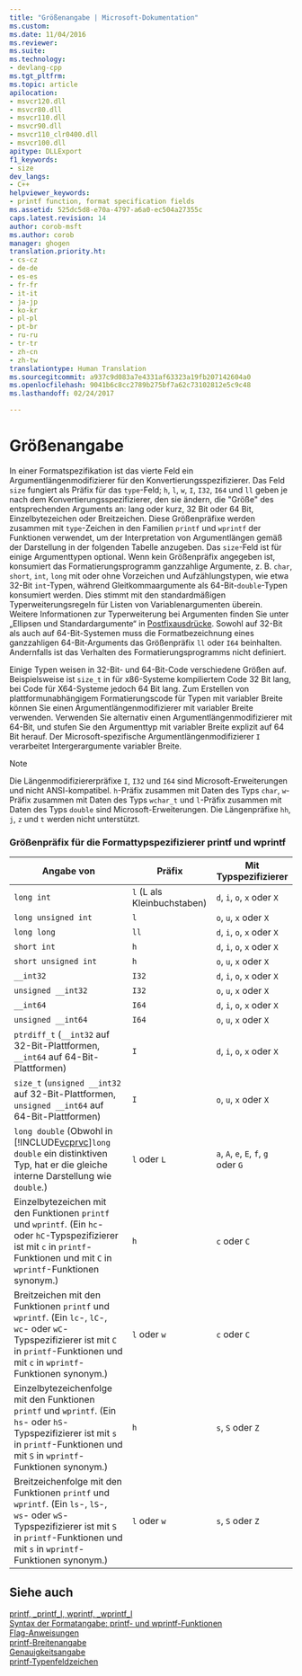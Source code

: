 ```yaml
---
title: "Größenangabe | Microsoft-Dokumentation"
ms.custom: 
ms.date: 11/04/2016
ms.reviewer: 
ms.suite: 
ms.technology:
- devlang-cpp
ms.tgt_pltfrm: 
ms.topic: article
apilocation:
- msvcr120.dll
- msvcr80.dll
- msvcr110.dll
- msvcr90.dll
- msvcr110_clr0400.dll
- msvcr100.dll
apitype: DLLExport
f1_keywords:
- size
dev_langs:
- C++
helpviewer_keywords:
- printf function, format specification fields
ms.assetid: 525dc5d8-e70a-4797-a6a0-ec504a27355c
caps.latest.revision: 14
author: corob-msft
ms.author: corob
manager: ghogen
translation.priority.ht:
- cs-cz
- de-de
- es-es
- fr-fr
- it-it
- ja-jp
- ko-kr
- pl-pl
- pt-br
- ru-ru
- tr-tr
- zh-cn
- zh-tw
translationtype: Human Translation
ms.sourcegitcommit: a937c9d083a7e4331af63323a19fb207142604a0
ms.openlocfilehash: 9041b6c8cc2789b275bf7a62c73102812e5c9c48
ms.lasthandoff: 02/24/2017

---
```

# <a name="size-specification"></a>Größenangabe
In einer Formatspezifikation ist das vierte Feld ein Argumentlängenmodifizierer für den Konvertierungsspezifizierer. Das Feld `size` fungiert als Präfix für das `type`-Feld; `h`, `l`, `w`, `I`, `I32`, `I64` und `ll` geben je nach dem Konvertierungsspezifizierer, den sie ändern, die "Größe" des entsprechenden Arguments an: lang oder kurz, 32 Bit oder 64 Bit, Einzelbytezeichen oder Breitzeichen. Diese Größenpräfixe werden zusammen mit `type`-Zeichen in den Familien `printf` und `wprintf` der Funktionen verwendet, um der Interpretation von Argumentlängen gemäß der Darstellung in der folgenden Tabelle anzugeben. Das `size`-Feld ist für einige Argumenttypen optional. Wenn kein Größenpräfix angegeben ist, konsumiert das Formatierungsprogramm ganzzahlige Argumente, z. B. `char`, `short`, `int`, `long` mit oder ohne Vorzeichen und Aufzählungstypen, wie etwa 32-Bit `int`-Typen, während Gleitkommaargumente als 64-Bit-`double`-Typen konsumiert werden. Dies stimmt mit den standardmäßigen Typerweiterungsregeln für Listen von Variablenargumenten überein. Weitere Informationen zur Typerweiterung bei Argumenten finden Sie unter „Ellipsen und Standardargumente“ in [Postfixausdrücke](../cpp/postfix-expressions.md). Sowohl auf 32-Bit als auch auf 64-Bit-Systemen muss die Formatbezeichnung eines ganzzahligen 64-Bit-Arguments das Größenpräfix `ll` oder `I64` beinhalten. Andernfalls ist das Verhalten des Formatierungsprogramms nicht definiert.  
  
 Einige Typen weisen in 32-Bit- und 64-Bit-Code verschiedene Größen auf. Beispielsweise ist `size_t` in für x86-Systeme kompiliertem Code 32 Bit lang, bei Code für X64-Systeme jedoch 64 Bit lang. Zum Erstellen von plattformunabhängigem Formatierungscode für Typen mit variabler Breite können Sie einen Argumentlängenmodifizierer mit variabler Breite verwenden. Verwenden Sie alternativ einen Argumentlängenmodifizierer mit 64-Bit, und stufen Sie den Argumenttyp mit variabler Breite explizit auf 64 Bit herauf. Der Microsoft-spezifische Argumentlängenmodifizierer `I` verarbeitet Intergerargumente variabler Breite.  
  
> [!NOTE]
>  Die Längenmodifiziererpräfixe `I`, `I32` und `I64` sind Microsoft-Erweiterungen und nicht ANSI-kompatibel. `h`-Präfix zusammen mit Daten des Typs `char`, `w`-Präfix zusammen mit Daten des Typs `wchar_t` und `l`-Präfix zusammen mit Daten des Typs `double` sind Microsoft-Erweiterungen. Die Längenpräfixe `hh`, `j`, `z` und `t` werden nicht unterstützt.  
  
### <a name="size-prefixes-for-printf-and-wprintf-format-type-specifiers"></a>Größenpräfix für die Formattypspezifizierer printf und wprintf  
  
|Angabe von|Präfix|Mit Typspezifizierer|  
|----------------|----------------|-------------------------|  
|`long int`|`l` (L als Kleinbuchstaben)|`d`, `i`, `o`, `x` oder `X`|  
|`long unsigned int`|`l`|`o`, `u`, `x` oder `X`|  
|`long long`|`ll`|`d`, `i`, `o`, `x` oder `X`|  
|`short int`|`h`|`d`, `i`, `o`, `x` oder `X`|  
|`short unsigned int`|`h`|`o`, `u`, `x` oder `X`|  
|`__int32`|`I32`|`d`, `i`, `o`, `x` oder `X`|  
|`unsigned __int32`|`I32`|`o`, `u`, `x` oder `X`|  
|`__int64`|`I64`|`d`, `i`, `o`, `x` oder `X`|  
|`unsigned __int64`|`I64`|`o`, `u`, `x` oder `X`|  
|`ptrdiff_t` (`__int32` auf 32-Bit-Plattformen, `__int64` auf 64-Bit-Plattformen)|`I`|`d`, `i`, `o`, `x` oder `X`|  
|`size_t` (`unsigned __int32` auf 32-Bit-Plattformen, `unsigned __int64` auf 64-Bit-Plattformen)|`I`|`o`, `u`, `x` oder `X`|  
|`long double` (Obwohl in [!INCLUDE[vcprvc](../build/includes/vcprvc_md.md)]`long double` ein distinktiven Typ, hat er die gleiche interne Darstellung wie `double`.)|`l` oder `L`|`a`, `A`, `e`, `E`, `f`, `g` oder `G`|  
|Einzelbytezeichen mit den Funktionen `printf` und `wprintf`. (Ein `hc`- oder `hC`-Typspezifizierer ist mit `c` in `printf`-Funktionen und mit `C` in `wprintf`-Funktionen synonym.)|`h`|`c` oder `C`|  
|Breitzeichen mit den Funktionen `printf` und `wprintf`. (Ein `lc`-, `lC`-, `wc`- oder `wC`-Typspezifizierer ist mit `C` in `printf`-Funktionen und mit `c` in `wprintf`-Funktionen synonym.)|`l` oder `w`|`c` oder `C`|  
|Einzelbytezeichenfolge mit den Funktionen `printf` und `wprintf`. (Ein `hs`- oder `hS`-Typspezifizierer ist mit `s` in `printf`-Funktionen und mit `S` in `wprintf`-Funktionen synonym.)|`h`|`s`, `S` oder `Z`|  
|Breitzeichenfolge mit den Funktionen `printf` und `wprintf`. (Ein `ls`-, `lS`-, `ws`- oder `wS`-Typspezifizierer ist mit `S` in `printf`-Funktionen und mit `s` in `wprintf`-Funktionen synonym.)|`l` oder `w`|`s`, `S` oder `Z`|  
  
## <a name="see-also"></a>Siehe auch  
 [printf, _printf_l, wprintf, _wprintf_l](../c-runtime-library/reference/printf-printf-l-wprintf-wprintf-l.md)   
 [Syntax der Formatangabe: printf- und wprintf-Funktionen](../c-runtime-library/format-specification-syntax-printf-and-wprintf-functions.md)   
 [Flag-Anweisungen](../c-runtime-library/flag-directives.md)   
 [printf-Breitenangabe](../c-runtime-library/printf-width-specification.md)   
 [Genauigkeitsangabe](../c-runtime-library/precision-specification.md)   
 [printf-Typenfeldzeichen](../c-runtime-library/printf-type-field-characters.md)
